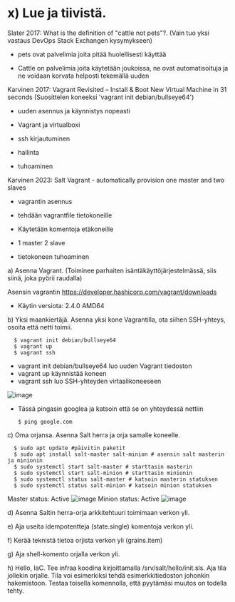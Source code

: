 # x) Lue ja tiivistä.

Slater 2017: What is the definition of "cattle not pets"?. (Vain tuo yksi vastaus DevOps Stack Exchangen kysymykseen)

 - pets ovat palvelimia joita pitää huolellisesti käyttää

-  Cattle on palvelimia joita käytetään joukoissa, ne ovat automatisoituja ja ne voidaan korvata helposti tekemällä uuden

Karvinen 2017: Vagrant Revisited – Install & Boot New Virtual Machine in 31 seconds (Suosittelen koneeksi 'vagrant init debian/bullseye64')

- uuden asennus ja käynnistys nopeasti

- Vagrant ja virtualboxi

- ssh kirjautuminen

- hallinta

- tuhoaminen

Karvinen 2023: Salt Vagrant - automatically provision one master and two slaves

- vagrantin asennus

- tehdään vagrantfile tietokoneille

- Käytetään komentoja etäkoneille

- 1 master 2 slave

- tietokoneen tuhoaminen

a) Asenna Vagrant. (Toiminee parhaiten isäntäkäyttöjärjestelmässä, siis siinä, joka pyörii raudalla)

Asensin vagrantin https://developer.hashicorp.com/vagrant/downloads

- Käytin versiota: 2.4.0 AMD64

b) Yksi maankiertäjä. Asenna yksi kone Vagrantilla, ota siihen SSH-yhteys, osoita että netti toimii.
 
      $ vagrant init debian/bullseye64
      $ vagrant up
      $ vagrant ssh

- vagrant init debian/bullseye64 luo uuden Vagrant tiedoston
- vagrant up käynnistää koneen
- vagrant ssh luo SSH-yhteyden virtaalikoneeseen
  
![image](https://github.com/SakuKarp/Palvelinten.Hallinta/assets/148875105/3f7d3e32-a5db-4774-a116-f4fef3541662)

- Tässä pingasin googlea ja katsoin että se on yhteydessä nettiin

      $ ping google.com


c) Oma orjansa. Asenna Salt herra ja orja samalle koneelle.

      $ sudo apt update #päivitin paketit
      $ sudo apt install salt-master salt-minion # asensin salt masterin ja minionin
      $ sudo systemctl start salt-master # starttasin masterin
      $ sudo systemctl start salt-minion # starttasin minionin
      $ sudo systemctl status salt-master # katsoin masterin statuksen
      $ sudo systemctl status salt-minion # katsoin minion statuksen

Master status: Active
![image](https://github.com/SakuKarp/Palvelinten.Hallinta/assets/148875105/528327e7-1530-42d0-b963-3225a2b2d117)
Minion status: Active
![image](https://github.com/SakuKarp/Palvelinten.Hallinta/assets/148875105/2eccb2b0-fa3a-4801-9628-f90d67881061)


d) Asenna Saltin herra-orja arkkitehtuuri toimimaan verkon yli.




e) Aja useita idempotentteja (state.single) komentoja verkon yli.


f) Kerää teknistä tietoa orjista verkon yli (grains.item)


g) Aja shell-komento orjalla verkon yli.


h) Hello, IaC. Tee infraa koodina kirjoittamalla /srv/salt/hello/init.sls. Aja tila jollekin orjalle. Tila voi esimerkiksi tehdä esimerkkitiedoston johonkin hakemistoon. Testaa toisella komennolla, että pyytämäsi muutos on todella tehty.

